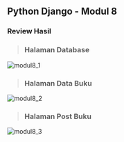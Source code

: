 ## Python Django - Modul 8

### Review Hasil
> ### Halaman Database<br>
![modul8_1](https://github.com/hhiiffzzii/task-PemrogramanPython/assets/93045470/ef5d99c9-3ac3-416f-a61a-de2996af5592)
> ### Halaman Data Buku<br>
![modul8_2](https://github.com/hhiiffzzii/task-PemrogramanPython/assets/93045470/eb6dd006-6aec-4c5a-960a-2baab10b26c9)
> ### Halaman Post Buku<br>
![modul8_3](https://github.com/hhiiffzzii/task-PemrogramanPython/assets/93045470/91c3470a-cd0e-4978-8804-71e7e2dbde75)
